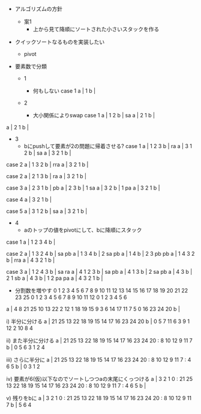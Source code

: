 - アルゴリズムの方針
  - 案1
    - 上から見て降順にソートされた小さいスタックを作る

- クイックソートなるものを実装したい
  - pivot

- 要素数で分類
  - 1
    - 何もしない
case 1
a | 1
b |

  - 2
    - 大小関係によりswap
case 1
a | 1 2
b |
sa
a | 2 1
b |

a | 2 1
b |


  - 3
    - bにpushして要素が2の問題に帰着させる?
case 1
a | 1 2 3
b |
ra
a | 3 1 2
b |
sa
a | 3 2 1
b |

case 2
a | 1 3 2
b |
rra
a | 3 2 1
b |

case 2
a | 2 1 3
b |
ra
a | 3 2 1
b |

case 3
a | 2 3 1
b |
pb
a | 2 3
b | 1
sa
a | 3 2
b | 1
pa
a | 3 2 1
b |

case 4
a | 3 2 1
b |

case 5
a | 3 1 2
b |
sa
a | 3 2 1
b |

  - 4
    - aのトップの値をpivotにして、bに降順にスタック

case 1
a | 1 2 3 4
b |

case 2
a | 1 3 2 4
b |
sa pb
a | 1 3 4
b | 2
sa pb
a | 1 4
b | 2 3
pb pb
a | 1 4 3 2
b |
rra
a | 4 3 2 1
b |

case 3
a | 1 2 4 3
b |
sa ra
a | 4 1 2 3
b |
sa pb
a | 4 1 3
b | 2
sa pb
a | 4 3
b | 2 1
sb
a | 4 3
b | 1 2
pa pa
a | 4 3 2 1
b |

- 分割数を増やす
0 1 2 3 4 5 6 7 8 9 10 11 12 13 14 15 16 17 18 19 20 21 22 23 25
0 1 2 3 4 5 6 7 8 9 10 11 12
0 1 2 3 4 5 6

a | 4 8 21 25 10 13 22 2 12 1 18 19 15 9 3 6 14 17 11 7 5 0 16 23 24 20
b |

i) 半分に分ける
a | 21 25 13 22 18 19 15 14 17 16 23 24 20
b | 0 5 7 11 6 3 9 1 12 2 10 8 4

ii) また半分に分ける
a | 21 25 13 22 18 19 15 14 17 16 23 24 20 : 8 10 12 9 11 7
b | 0 5 6 3 1 2 4

iii) さらに半分に
a | 21 25 13 22 18 19 15 14 17 16 23 24 20 : 8 10 12 9 11 7 : 4 6 5
b | 0 3 1 2

iv) 要素が6(仮)以下なのでソートしつつaの末尾にくっつける
a | 3 2 1 0 : 21 25 13 22 18 19 15 14 17 16 23 24 20 : 8 10 12 9 11 7 : 4 6 5
b |

v) 残りをbに
a | 3 2 1 0 : 21 25 13 22 18 19 15 14 17 16 23 24 20 : 8 10 12 9 11 7
b | 5 6 4